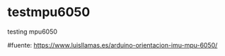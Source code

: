 # testmpu6050
testing mpu6050

#fuente:
https://www.luisllamas.es/arduino-orientacion-imu-mpu-6050/
